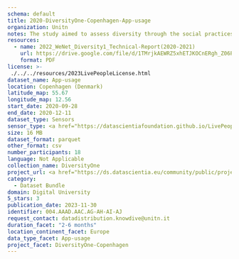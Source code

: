```yaml
---
schema: default
title: 2020-DiversityOne-Copenhagen-App-usage
organization: Unitn
notes: The study aimed to assess diversity through the social practices and daily behaviors of university students from eight different countries. The research was carried out in two phases. Initially, a large sample of students from Denmark, Italy, Mongolia, Paraguay, the United Kingdom, China, Mexico, and India, completed a survey on their social practices, as well as their socio-demographic, cultural, and psychological elements. In the second phase, a sub-sample of the respondents engaged in a four-week data collection by using an innovative smartphone application called iLog. This app collected data from thirty-four smartphone sensors around the clock, allowing for an in-depth investigation into the diversity and daily routines of university students across countries, both synchronically and diachronically.
resources:
  - name: 2022_WeNet_Diversity1_Technical-Report(2020-2021)
    url: https://drive.google.com/file/d/1TMrjkAEWRZ5xhETJKOCnERgh_Z06PO2E/view?usp=drive_link
    format: PDF
license: >-
 ./../../resources/2023LivePeopleLicense.html
dataset_name: App-usage
location: Copenhagen (Denmark)
latitude_map: 55.67
longitude_map: 12.56
start_date: 2020-09-28
end_date: 2020-12-11
dataset_type: Sensors
sensor_type: <a href="https://datascientiafoundation.github.io/LivePeople/datasets/2020-DV1-Copenhagen-Application%20Event/">application</a>, <a href="https://datascientiafoundation.github.io/LivePeople/datasets/2020-DV1-Copenhagen-Headset%20Plug%20Event/">headsetplug</a>, <a href="https://datascientiafoundation.github.io/LivePeople/datasets/2020-DV1-Copenhagen-Music%20Event/">music</a>, <a href="https://datascientiafoundation.github.io/LivePeople/datasets/2020-DV1-Copenhagen-Notification%20Event/">notification</a>
size: 16 MB
dataset_format: parquet
other_format: csv
number_participants: 18
language: Not Applicable
collection_name: DiversityOne
project_url: <a href="https://ds.datascientia.eu/community/public/projects/3720e313-356e-4b7c-830e-be5cc7dbb3b3">https://ds.datascientia.eu/community/public/projects/3720e313-356e-4b7c-830e-be5cc7dbb3b3</a>
category: 
  - Dataset Bundle
domain: Digital University
5_stars: 3
publication_date: 2023-11-30
identifier: 004.AAAD.AAC.AG-AH-AI-AJ
request_contact: datadistribution.knowdive@unitn.it
duration_facet: "2-6 months"
location_continent_facet: Europe
data_type_facet: App-usage
project_facet: DiversityOne-Copenhagen
---
```

